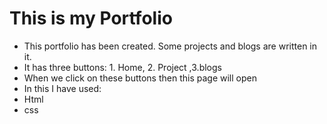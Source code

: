 # This is my Portfolio
- This portfolio has been created. Some projects and blogs are written in it.
- It has three buttons: 1. Home, 2. Project ,3.blogs
- When we click on these buttons then this page will open
- In this I have used:
- Html
- css 
